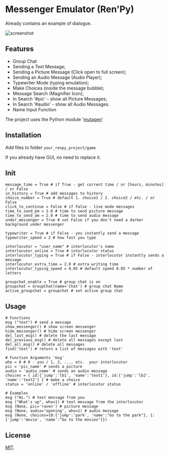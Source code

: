 # Messenger Emulator (Ren'Py)
Already contains an example of dialogue.

![screenshot](https://pp.userapi.com/c849528/v849528789/c7282/fZSuh5rjNAI.jpg)

## Features
  - Group Chat
  - Sending a Text Message;
  - Sending a Picture Message (Click open to full screen);
  - Sending an Audio Message (Audio Player);
  - Typewriter Mode (typing emulation);
  - Make Choices (inside the message bubble);
  - Message Search (Magnifier Icon);
  - In Search '#pic' - show all Picture Messages;
  - In Search '#audio' - show all Audio Messages.
  - Name Input Function

The project uses the Python module '[mutagen](https://pypi.org/project/mutagen/)'

## Installation
Add files to folder ```your_renpy_project/game```

If you already have GUI, no need to replace it.

## Init
```
message_time = True # if True - get current time / or [hours, minutes] / or False
in_history = True # add messages to history
choice_number = True # default 1. choice1 / 2. choice2 / etc. / or False
click_to_continue = False # if False - live mode messages
time_to_send_pm = 2.0 # time to send picture message
time_to_send_am = 2.0 # time to send audio message
under_messenger = True # set False if you don't need a darker background under messenger

typewriter = True # if False - you instantly send a message
typewriter_speed = 2 # how fast you type

interlocutor = "user_name" # interlocutor's name
interlocutor_online = True # interlocutor status
interlocutor_typing = True # if False - interlocutor instantly sends a message
interlocutor_extra_time = 2.0 # extra writing time
interlocutor_typing_speed = 0.05 # default speed 0.05 * number of letters

groupchat_enable = True # group chat is on
groupchat = GroupChat(name='Chat') # group chat Name
active_groupchat = groupchat # set active group chat
```

## Usage
```
# Functions
msg ("text") # send a message
show_messenger() # show screen messenger
hide_messenger() # hide screen messenger
del_last_msg() # delete the last message
del_previous_msg() # delete all messages except last
del_all_msg() # delete all messages
find('text') # return a list of messages with 'text'

# Function Arguments 'msg'
who = 0 # 0 - you / 1, 2, ..., etc.  your interlocutor
pic = 'pic_name' # sends a picture
audio = 'audio_name' # sends an audio message
choices = { id:{'jump':'lb1', 'name':'text1'}, id:{'jump':'lb2', 'name':'text2'} } # make a choice
status = 'online' / 'offline' # interlocutor status 

# Examples
msg ("Hi.") # text message from you
msg ("What's up", who=1) # text message from the interlocutor
msg (None, pic='raven') # picture message
msg (None, audio='opening', who=1) # audio message
msg (None, choices={0:{'jump':'park', 'name':"Go to the park"}, 1:{'jump':'movie', 'name':"Go to the movies"}})
```

## License
[MIT](https://github.com/sDextra/messenger-emulator/blob/master/LICENSE/).
